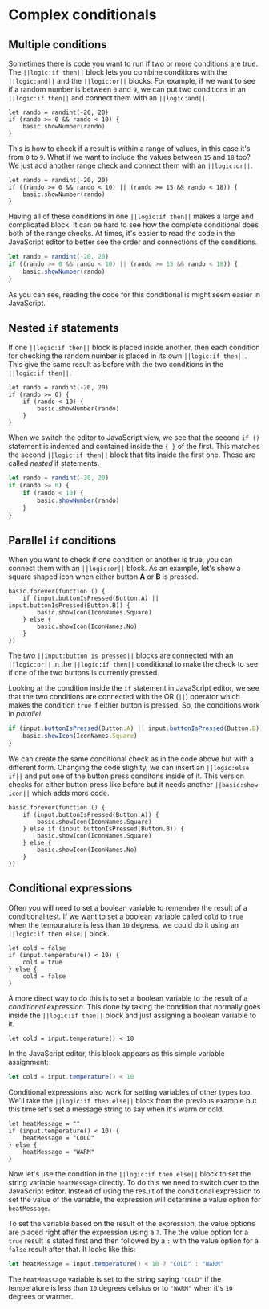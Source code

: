 # Complex conditionals

## Multiple conditions

Sometimes there is code you want to run if two or more conditions are true. The ``||logic:if then||`` block lets you combine conditions with the ``||logic:and||`` and the ``||logic:or||`` blocks. For example, if we want to see if a random number is between `0` and `9`, we can put two conditions in an ``||logic:if then||`` and connect them with an ``||logic:and||``.

```blocks
let rando = randint(-20, 20)
if (rando >= 0 && rando < 10) {
    basic.showNumber(rando)
}
```

This is how to check if a result is within a range of values, in this case it's from `0` to `9`. What if we want to include the values between `15` and `18` too? We just add another range check and connect them with an ``||logic:or||``.

```blocks
let rando = randint(-20, 20)
if ((rando >= 0 && rando < 10) || (rando >= 15 && rando < 18)) {
    basic.showNumber(rando)
}
```

Having all of these conditions in one ``||logic:if then||`` makes a large and complicated block. It can be hard to see how the complete conditional does both of the range checks. At times, it's easier to read the code in the JavaScript editor to better see the order and connections of the conditions.

```typescript
let rando = randint(-20, 20)
if ((rando >= 0 && rando < 10) || (rando >= 15 && rando < 18)) {
    basic.showNumber(rando)
}
```

As you can see, reading the code for this conditional is might seem easier in JavaScript.

## Nested `if` statements

If one ``||logic:if then||`` block is placed inside another, then each condition for checking the random number is placed in its own ``||logic:if then||``. This give the same result as before with the two conditions in the ``||logic:if then||``.

```block
let rando = randint(-20, 20)
if (rando >= 0) {
    if (rando < 10) {
        basic.showNumber(rando)
    }
}
```

When we switch the editor to JavaScript view, we see that the second ``if ()`` statement is indented and contained inside the `{ }` of the first. This matches the second ``||logic:if then||`` block that fits inside the first one. These are called _nested_ if statements.

```typescript
let rando = randint(-20, 20)
if (rando >= 0) {
    if (rando < 10) {
        basic.showNumber(rando)
    }
}
```

## Parallel `if` conditions

When you want to check if one condition or another is true, you can connect them with an ``||logic:or||`` block. As an example, let's show a square shaped icon when either button **A** or **B** is pressed.

```blocks
basic.forever(function () {
    if (input.buttonIsPressed(Button.A) || input.buttonIsPressed(Button.B)) {
        basic.showIcon(IconNames.Square)
    } else {
        basic.showIcon(IconNames.No)
    }
})
```

The two ``||input:button is pressed||`` blocks are connected with an ``||logic:or||`` in the ``||logic:if then||`` conditional to make the check to see if one of the two buttons is currently pressed.

Looking at the condition inside the ``if`` statement in JavaScript editor, we see that the two conditions are connected with the OR (``||``) operator which makes the condition `true` if either button is pressed. So, the conditions work in _parallel_.

```typescript
if (input.buttonIsPressed(Button.A) || input.buttonIsPressed(Button.B)) {
    basic.showIcon(IconNames.Square)
}
```

We can create the same conditional check as in the code above but with a different form. Changing the code slighlty, we can insert an ``||logic:else if||`` and put one of the button press conditons inside of it. This version checks for either button press like before but it needs another ``||basic:show icon||`` which adds more code.


```blocks
basic.forever(function () {
    if (input.buttonIsPressed(Button.A)) {
        basic.showIcon(IconNames.Square)
    } else if (input.buttonIsPressed(Button.B)) {
        basic.showIcon(IconNames.Square)
    } else {
        basic.showIcon(IconNames.No)
    }
})
```

## Conditional expressions

Often you will need to set a boolean variable to remember the result of a conditional test. If we want to set a boolean variable called ``cold`` to `true` when the tempurature is less than `10` degress, we could do it using an ``||logic:if then else||`` block.

```block
let cold = false
if (input.temperature() < 10) {
    cold = true
} else {
    cold = false
}
```

A more direct way to do this is to set a boolean variable to the result of a _conditional expression_. This done by taking the condition that normally goes inside the ``||logic:if then||`` block and just assigning a boolean variable to it.

```block
let cold = input.temperature() < 10
```

In the JavaScript editor, this block appears as this simple variable assignment:

```typescript
let cold = input.temperature() < 10
```

Conditional expressions also work for setting variables of other types too. We'll take the ``||logic:if then else||`` block from the previous example but this time let's set a message string to say when it's warm or cold.

```blocks
let heatMessage = ""
if (input.temperature() < 10) {
    heatMessage = "COLD"
} else {
    heatMessage = "WARM"
}
```

Now let's use the condtion in the ``||logic:if then else||`` block to set the string variable ``heatMessage`` directly. To do this we need to switch over to the JavaScript editor. Instead of using the result of the conditional expression to set the value of the variable, the expression will determine a value option for ``heatMessage``.

To set the variable based on the result of the expression, the value options are placed right after the expression using a `?`. The the value option for a `true` result is stated first and then followed by a `:` with the value option for a `false` result after that. It looks like this:

```typescript
let heatMessage = input.temperature() < 10 ? "COLD" : "WARM"
```

The ``heatMeassage`` variable is set to the string saying ``"COLD"`` if the temperature is less than `10` degrees celsius or to ``"WARM"`` when it's `10` degrees or warmer.
